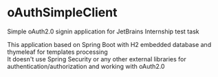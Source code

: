 # oAuthSimpleClient
Simple oAuth2.0 signin application for JetBrains Internship test task

This application based on Spring Boot with H2 embedded database and thymeleaf for templates processing</br>
It doesn't use Spring Security or any other external libraries for authentication/authorization and working with oAuth2.0
